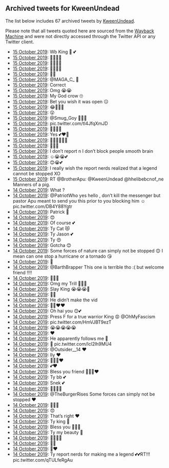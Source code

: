 ## Archived tweets for KweenUndead

The list below includes 67 archived tweets by
[KweenUndead](https://twitter.com/KweenUndead).

Please note that all tweets quoted here are sourced from the
[Wayback Machine](https://web.archive.org) and were not directly accessed through the Twitter API or
any Twitter client.

* [15 October 2019](https://web.archive.org/web/20191015214038/https://twitter.com/KweenUndead/status/1184222058991050755): Wb King 👑 💕 <!--1184222058991050755-->
* [15 October 2019](https://web.archive.org/web/20191015214853/https://twitter.com/KweenUndead/status/1184221389538107393): 👀👀👀👀 <!--1184221389538107393-->
* [15 October 2019](https://web.archive.org/web/20191015214853/https://twitter.com/KweenUndead/status/1184221389538107393): 👀👀👀👀 <!--1184219944331952129-->
* [15 October 2019](https://web.archive.org/web/20191015204000/https://twitter.com/KweenUndead/status/1184206172565495809): 👀👀👀👀 <!--1184206172565495809-->
* [15 October 2019](https://web.archive.org/web/20191015202207/https://twitter.com/KweenUndead/status/1184200192612093952): 👀👀 <!--1184200192612093952-->
* [15 October 2019](https://web.archive.org/web/20191015200320/https://twitter.com/KweenUndead/status/1184197807424655362): @MAGA_C_  🤫 <!--1184197807424655362-->
* [15 October 2019](https://web.archive.org/web/20191015193000/https://twitter.com/KweenUndead/status/1184187559238406146): Correct <!--1184187559238406146-->
* [15 October 2019](https://web.archive.org/web/20191015190346/https://twitter.com/KweenUndead/status/1184179347659333632): Omg 😭😭 <!--1184179347659333632-->
* [15 October 2019](https://web.archive.org/web/20191015185805/https://twitter.com/KweenUndead/status/1184177130504118272): My God crow 🙄 <!--1184177130504118272-->
* [15 October 2019](https://web.archive.org/web/20191015184230/https://twitter.com/KweenUndead/status/1184176955903631366): Bet you wish it was open 😑 <!--1184176955903631366-->
* [15 October 2019](https://web.archive.org/web/20191015182535/https://twitter.com/KweenUndead/status/1184172797700050945): 😂🤗🤗💕 <!--1184172797700050945-->
* [15 October 2019](https://web.archive.org/web/20191015174856/https://twitter.com/KweenUndead/status/1184160408346791937): 😲 <!--1184160408346791937-->
* [15 October 2019](https://web.archive.org/web/20191015171937/https://twitter.com/KweenUndead/status/1184152877058744328): @Smug_Goy  🤗🤗🤗 <!--1184152877058744328-->
* [15 October 2019](https://web.archive.org/web/20191015170036/https://twitter.com/KweenUndead/status/1184148062928809984): pic.twitter.com/tl4JfqXmJD <!--1184148062928809984-->
* [15 October 2019](https://web.archive.org/web/20191015164329/https://twitter.com/KweenUndead/status/1184139242240430080): 👀👀👀😭 <!--1184139242240430080-->
* [15 October 2019](https://web.archive.org/web/20191015162147/https://twitter.com/KweenUndead/status/1184136801751044096): Yes 💕❤️🥰 <!--1184136801751044096-->
* [15 October 2019](https://web.archive.org/web/20191015145415/https://twitter.com/KweenUndead/status/1184114683097337858): 🤷‍♀️😭😭😭💕 <!--1184114683097337858-->
* [15 October 2019](https://web.archive.org/web/20191015134948/https://twitter.com/KweenUndead/status/1184101291150192641): 🤗🤗🤗 <!--1184101291150192641-->
* [15 October 2019](https://web.archive.org/web/20191015131611/https://twitter.com/KweenUndead/status/1184092729971806218): I don’t report n I don’t block people smooth brain <!--1184092729971806218-->
* [15 October 2019](https://web.archive.org/web/20191015125700/https://twitter.com/KweenUndead/status/1184088308072235009): ☺️😭😭💕 <!--1184088308072235009-->
* [15 October 2019](https://web.archive.org/web/20191015125949/https://twitter.com/KweenUndead/status/1184086970848419843): 😊😭💕 <!--1184086970848419843-->
* [15 October 2019](https://web.archive.org/web/20191015125949/https://twitter.com/KweenUndead/status/1184086970848419843): I really wish the report nerds realized that a legend cannot be stopped XO <!--1183910809375821824-->
* [15 October 2019](https://web.archive.org/web/20191015001208/https://twitter.com/KweenUndead/status/1183898314745536513): RT @BrotherApu: @KweenUndead @hhelibebcnof_ne Manners of a pig. <!--1183898314745536513-->
* [14 October 2019](https://web.archive.org/web/20191015014410/https://twitter.com/KweenUndead/status/1183885304610070534): What ? <!--1183885304610070534-->
* [14 October 2019](https://web.archive.org/web/20191015013411/https://twitter.com/KweenUndead/status/1183885180735557632): @PatriotWho  yes hello , don’t kill the messenger but pastor Apu meant to send you this prior to you blocking him ☺️ pic.twitter.com/DB4Y88Ygtr <!--1183885180735557632-->
* [14 October 2019](https://web.archive.org/web/20191015010211/https://twitter.com/KweenUndead/status/1183876848478048256): Patrick 🥰 <!--1183876848478048256-->
* [14 October 2019](https://web.archive.org/web/20191015010905/https://twitter.com/KweenUndead/status/1183876631972208640): 😍 <!--1183876631972208640-->
* [14 October 2019](https://web.archive.org/web/20191015010557/https://twitter.com/KweenUndead/status/1183876538141417473): Of course 💕 <!--1183876538141417473-->
* [14 October 2019](https://web.archive.org/web/20191015005532/https://twitter.com/KweenUndead/status/1183876367777222660): Ty Cat 😻 <!--1183876367777222660-->
* [14 October 2019](https://web.archive.org/web/20191015010249/https://twitter.com/KweenUndead/status/1183876181483032577): Ty Jason 💕 <!--1183876181483032577-->
* [14 October 2019](https://web.archive.org/web/20191015010516/https://twitter.com/KweenUndead/status/1183876101359263745): Ty 😍 <!--1183876101359263745-->
* [14 October 2019](https://web.archive.org/web/20191014214634/https://twitter.com/KweenUndead/status/1183831137698942976): Gotcha 😊 <!--1183831137698942976-->
* [14 October 2019](https://web.archive.org/web/20191014203614/https://twitter.com/KweenUndead/status/1183816995466289154): Some forces of nature can simply not be stopped 😊 I mean can one stop a hurricane or a tornado 😘 <!--1183816995466289154-->
* [14 October 2019](https://web.archive.org/web/20191014204541/https://twitter.com/KweenUndead/status/1183814670240620545): 🤗 <!--1183815561756708864-->
* [14 October 2019](https://web.archive.org/web/20191014184217/https://twitter.com/KweenUndead/status/1183815305300238341): @BarthBrapper This one is terrible tho :( but welcome friend !!!! <!--1183815305300238341-->
* [14 October 2019](https://web.archive.org/web/20191014203146/https://twitter.com/KweenUndead/status/1183814746363047936): 🙏🏻💕 <!--1183814746363047936-->
* [14 October 2019](https://web.archive.org/web/20191014204541/https://twitter.com/KweenUndead/status/1183814670240620545): Omg my Trill 🤗🤗🤗 <!--1183814670240620545-->
* [14 October 2019](https://web.archive.org/web/20191014203423/https://twitter.com/KweenUndead/status/1183810602852073476): Slay King 😭😭😭👑 <!--1183810602852073476-->
* [14 October 2019](https://web.archive.org/web/20191014202738/https://twitter.com/KweenUndead/status/1183808897141952518): 🤗💕 <!--1183809961635303424-->
* [14 October 2019](https://web.archive.org/web/20191014202222/https://twitter.com/KweenUndead/status/1183809530653806592): He didn’t make the vid <!--1183809530653806592-->
* [14 October 2019](https://web.archive.org/web/20191014200931/https://twitter.com/KweenUndead/status/1183808998371450883): 🤫😭❤️❤️ <!--1183808998371450883-->
* [14 October 2019](https://web.archive.org/web/20191014202738/https://twitter.com/KweenUndead/status/1183808897141952518): Oh hai you 😊💕 <!--1183808897141952518-->
* [14 October 2019](https://web.archive.org/web/20191014203607/https://twitter.com/KweenUndead/status/1183808028275023877): Press F for a true warrior King 😡  @OhMyFascism <!--1183808028275023877-->
* [14 October 2019](https://web.archive.org/web/20191014195919/https://twitter.com/KweenUndead/status/1183804308804001795): pic.twitter.com/HmVJBT9ezT <!--1183805533142372352-->
* [14 October 2019](https://web.archive.org/web/20191014194438/https://twitter.com/KweenUndead/status/1183803152581177344): 😭😭😭😭😭 <!--1183804708122779648-->
* [14 October 2019](https://web.archive.org/web/20191014195919/https://twitter.com/KweenUndead/status/1183804308804001795): ❤️ <!--1183804308804001795-->
* [14 October 2019](https://web.archive.org/web/20191014194438/https://twitter.com/KweenUndead/status/1183803152581177344): He apparently follows me 🤫 <!--1183803902870859777-->
* [14 October 2019](https://web.archive.org/web/20191014194438/https://twitter.com/KweenUndead/status/1183803152581177344): 🤫 pic.twitter.com/Icl2lh9MU4 <!--1183803152581177344-->
* [14 October 2019](https://web.archive.org/web/20191014191810/https://twitter.com/KweenUndead/status/1183798152618528769): @Outsider__14  ❤️ <!--1183798152618528769-->
* [14 October 2019](https://web.archive.org/web/20191014191935/https://twitter.com/KweenUndead/status/1183797496432287746): Ily ❤️ <!--1183797496432287746-->
* [14 October 2019](https://web.archive.org/web/20191014182630/https://twitter.com/KweenUndead/status/1183782271154831360): 🤗🤗🤗❤️ <!--1183797007208591360-->
* [14 October 2019](https://web.archive.org/web/20191014182630/https://twitter.com/KweenUndead/status/1183782271154831360): 💕❤️ <!--1183796465812037632-->
* [14 October 2019](https://web.archive.org/web/20191014190406/https://twitter.com/KweenUndead/status/1183794391879766017): Bless you friend 🙏🏻😭❤️ <!--1183794391879766017-->
* [14 October 2019](https://web.archive.org/web/20191014193426/https://twitter.com/KweenUndead/status/1183794296702586880): Ty bb 💕 <!--1183794296702586880-->
* [14 October 2019](https://web.archive.org/web/20191014191230/https://twitter.com/KweenUndead/status/1183794228817776643): Snek 💕 <!--1183794228817776643-->
* [14 October 2019](https://web.archive.org/web/20191014185954/https://twitter.com/KweenUndead/status/1183794148769521664): 👑👑👑💕 <!--1183794148769521664-->
* [14 October 2019](https://web.archive.org/web/20191014170746/https://twitter.com/KweenUndead/status/1183791519406481409): @TheBurgerRises Some forces can simply not be stopped ❤️ <!--1183791519406481409-->
* [14 October 2019](https://web.archive.org/web/20191014190424/https://twitter.com/KweenUndead/status/1183791114651869186): 🥰🥰🥰 <!--1183791114651869186-->
* [14 October 2019](https://web.archive.org/web/20191014191223/https://twitter.com/KweenUndead/status/1183789539887927303): 😍 <!--1183789539887927303-->
* [14 October 2019](https://web.archive.org/web/20191014190527/https://twitter.com/KweenUndead/status/1183787964595392512): That’s right ❤️ <!--1183787964595392512-->
* [14 October 2019](https://web.archive.org/web/20191014182630/https://twitter.com/KweenUndead/status/1183782271154831360): Ty king 👑 <!--1183787891471855616-->
* [14 October 2019](https://web.archive.org/web/20191014184256/https://twitter.com/KweenUndead/status/1183786343836598279): Bless you 🙏🏻💕 <!--1183786343836598279-->
* [14 October 2019](https://web.archive.org/web/20191014184242/https://twitter.com/KweenUndead/status/1183785049667362816): Ty my beauty 🥰 <!--1183785049667362816-->
* [14 October 2019](https://web.archive.org/web/20191014183157/https://twitter.com/KweenUndead/status/1183784947334680578): 👀👀👀👀 <!--1183784947334680578-->
* [14 October 2019](https://web.archive.org/web/20191014184544/https://twitter.com/KweenUndead/status/1183784871342333952): 🥰🥰 <!--1183784871342333952-->
* [14 October 2019](https://web.archive.org/web/20191014185226/https://twitter.com/KweenUndead/status/1183784017583394820): 🥰❤️ <!--1183784017583394820-->
* [14 October 2019](https://web.archive.org/web/20191014182630/https://twitter.com/KweenUndead/status/1183782271154831360): Ty report nerds for making me a legend 💕💕RT!!! pic.twitter.com/qTULfeRgAu <!--1183782271154831360-->
